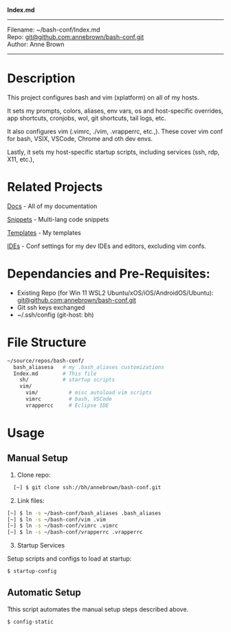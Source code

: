**Index.md**   

___
Filename: ~/bash-conf/Index.md       
Repo: [git@github.com:annebrown/bash-conf.git]( https://github.com/annebrown/bash-conf.git )  
Author: Anne Brown   
___

# Description  

This project configures bash and vim (xplatform) on all of my hosts.    

It sets my prompts, colors, aliases, env vars, os and host-specific overrides, app shortcuts, cronjobs, wol, git shortcuts, tail logs, etc.  

It also configures vim (.vimrc, ./vim, .vrapperrc, etc.,).  These cover vim conf for bash, VSIX, VSCode, Chrome and oth dev envs.   

Lastly, it sets my host-specific startup scripts, including services (ssh, rdp, X11, etc.), 

# Related Projects    

[Docs]( https://github.com/annebrown/docs.git ) - All of my documentation   

[Snippets]( https://github.com/annebrown/snippets.git ) - Multi-lang code snippets  

[Templates]( https://github.com/annebrown/templates.git ) - My templates    

[IDEs]( https://github.com/annebrown/ides.git ) - Conf settings for my dev IDEs and editors, excluding vim confs.  

# Dependancies and Pre-Requisites:

- Existing Repo (for Win 11 WSL2 Ubuntu/xOS/iOS/AndroidOS/Ubuntu):       
    [git@github.com:annebrown/bash-conf.git]( https://github.com/annebrown/bash-conf.git )      	
- Git ssh keys exchanged
- ~/.ssh/config (git-host: bh)

# File Structure   

```bash
~/source/repos/bash-conf/   
  bash_aliasesa   # my .bash_aliases customizations
  Index.md        # This file 
    sh/           # startup scripts  
    vim/
      vim/          # misc autoload vim scripts   
      vimrc         # bash, VSCode
      vrappercc     # Eclipse IDE

```

# Usage

## Manual Setup  
1. Clone repo: 
       
```bash
  [~] $ git clone ssh://bh/annebrown/bash-conf.git
```

2. Link files: 
 ```bash  
[~] $ ln -s ~/bash-conf/bash_aliases .bash_aliases   
[~] $ ln -s ~/bash-conf/vim .vim     
[~] $ ln -s ~/bash-conf/vimrc .vimrc    
[~] $ ln -s ~/bash-conf/vrapperrc .vrapperrc   
```
3. Startup Services 

 Setup scripts and configs to load at startup:
```bash
$ startup-config
```
##	Automatic Setup  

Tthis script automates the manual setup steps described above.   

	$ config-static